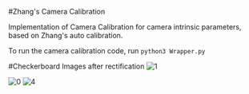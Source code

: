 #Zhang's Camera Calibration

Implementation of Camera Calibration for camera intrinsic parameters, based on Zhang's auto calibration.

To run the camera calibration code, run `python3 Wrapper.py`

#Checkerboard Images after rectification 
![1](https://user-images.githubusercontent.com/80807952/218406251-7c747c40-0d12-4296-accb-19bfb570deec.jpg)



![0](https://user-images.githubusercontent.com/80807952/218406272-c21265de-de96-4f03-aca0-0dd32815eedd.jpg)
![4](https://user-images.githubusercontent.com/80807952/218406297-cc122e2c-ffd4-436f-9fab-47f3baa98276.jpg)



